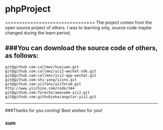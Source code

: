 # phpProject					 
================================
The project comes from the open source project of others.
I was to learning only, source code maybe changed during the learn period,

###You can download the source code of others, as follows:
-------------------
    git@github.com:callmez/huajuan.git
    git@github.com:callmez/yii2-wechat-sdk.git
    git@github.com:callmez/yii2-app-wechat.git
	git@github.com:shi-yang/iisns.git
	git@github.com:yiifans/yiiforum.git
	http://www.yiichina.com/code/344
	git@github.com:forecho/awesome-yii2.git
	git@github.com:githubjeka/angular-yii2.git
------------------- 
###Thanks for you coming! Best wishes for you!
### xum
